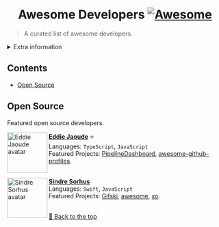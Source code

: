 <!--lint disable double-link-->
<!--lint disable awesome-heading-->
<div align="center">
    <h1>
        Awesome Developers
        <a href="https://awesome.re">
            <img src="https://awesome.re/badge-flat2.svg" alt="Awesome">
        </a>
    </h1>
</div>

> A curated list of awesome developers.

<details>
	<summary>Extra information</summary>
	<sub>Please, take a look at <a href="https://github.com/roaldnefs/awesome-developers/blob/main/BADGES.md">BADGES.md</a> to know what the badges mean. The order of the developers doesn't mean the quality: all of the developers below are awesome. Every developer is in a specific section/subsection, though it may involve other topics that are not the ones according to the section (but the section the developer is in is its main content). Note that this <strong>is not</strong> a promotional list of any kind. Check also the <a href="https://github.com/roaldnefs/awesome-developers/discussions">Discussions</a> section to read and discuss topics about this list and repository.
	</sub>
</details>

## Contents
- [Open Source](#open-source)

## Open Source
Featured open source developers.

[<img align="left" height="94px" width="94px" alt="Eddie Jaoude avatar" src="https://avatars.githubusercontent.com/u/624760"/>](https://github.com/eddiejaoude)

[**Eddie Jaoude**](https://github.com/eddiejaoude) :star:\
Languages: `TypeScript`, `JavaScript` \
Featured Projects: [PipelineDashboard](https://github.com/DashboardHub/PipelineDashboard), [awesome-github-profiles](https://github.com/EddieJaoudeCommunity/awesome-github-profiles).
<br/>
<br/>

[<img align="left" height="94px" width="94px" alt="Sindre Sorhus avatar" src="https://avatars.githubusercontent.com/u/170270"/>](https://github.com/sindresorhus)

[**Sindre Sorhus**](https://github.com/sindresorhus)\
Languages: `Swift`, `JavaScript` \
Featured Projects: [Gifski](https://github.com/sindresorhus/Gifski), [awesome](https://github.com/sindresorhus/awesome), [xo](https://github.com/xojs/xo).
<br/>
<br/>

[🔼 Back to the top](#contents)
